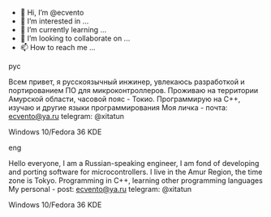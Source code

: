 - 👋 Hi, I’m @ecvento
- 👀 I’m interested in ...
- 🌱 I’m currently learning ...
- 💞️ I’m looking to collaborate on ...
- 📫 How to reach me ...

<!---
ecvento/ecvento is a ✨ special ✨ repository because its `README.md` (this file) appears on your GitHub profile.
You can click the Preview link to take a look at your changes.
--->

рус

Всем привет, я русскоязычный инжинер, увлекаюсь разработкой и портированием ПО для микроконтроллеров.
Проживаю на территории Амурской области, часовой пояс - Токио.
Программирую на С++, изучаю и другие языки программирования
Моя личка - 
      почта: ecvento@ya.ru
      telegram: @xitatun
      
Windows 10/Fedora 36 KDE

eng

Hello everyone, I am a Russian-speaking engineer, I am fond of developing and porting software for microcontrollers.
I live in the Amur Region, the time zone is Tokyo.
Programming in C++, learning other programming languages
My personal -
      post: ecvento@ya.ru
      telegram: @xitatun
      
Windows 10/Fedora 36 KDE
